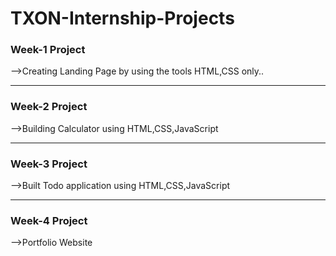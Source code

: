 # TXON-Internship-Projects
<h3>Week-1 Project</h3>
<p>-->Creating Landing Page by using the tools HTML,CSS only.. </p>
<hr/>
<h3>Week-2 Project</h3>
<p>-->Building Calculator using HTML,CSS,JavaScript</p>
<hr/>
<h3>Week-3 Project</h3>
<p>-->Built Todo application using HTML,CSS,JavaScript</p>
<hr/>
<h3>Week-4 Project</h3>
<p>-->Portfolio Website</p>

